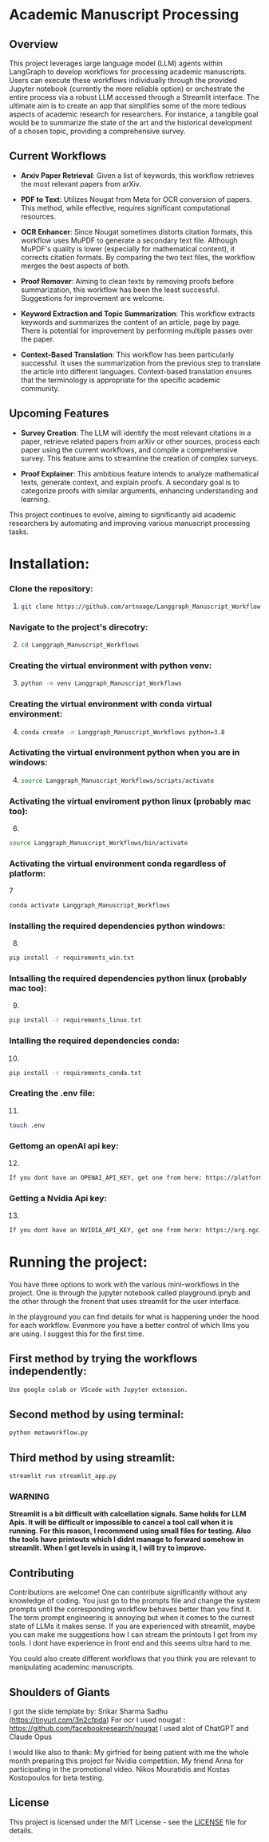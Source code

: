 # Academic Manuscript Processing

## Overview

This project leverages large language model (LLM) agents within LangGraph to develop workflows for processing academic manuscripts. Users can execute these workflows individually through the provided Jupyter notebook (currently the more reliable option) or orchestrate the entire process via a robust LLM accessed through a Streamlit interface. The ultimate aim is to create an app that simplifies some of the more tedious aspects of academic research for researchers. For instance, a tangible goal would be to summarize the state of the art and the historical development of a chosen topic, providing a comprehensive survey.

## Current Workflows

- **Arxiv Paper Retrieval**: Given a list of keywords, this workflow retrieves the most relevant papers from arXiv.
  
- **PDF to Text**: Utilizes Nougat from Meta for OCR conversion of papers. This method, while effective, requires significant computational resources.

- **OCR Enhancer**: Since Nougat sometimes distorts citation formats, this workflow uses MuPDF to generate a secondary text file. Although MuPDF's quality is lower (especially for mathematical content), it corrects citation formats. By comparing the two text files, the workflow merges the best aspects of both.

- **Proof Remover**: Aiming to clean texts by removing proofs before summarization, this workflow has been the least successful. Suggestions for improvement are welcome.

- **Keyword Extraction and Topic Summarization**: This workflow extracts keywords and summarizes the content of an article, page by page. There is potential for improvement by performing multiple passes over the paper.

- **Context-Based Translation**: This workflow has been particularly successful. It uses the summarization from the previous step to translate the article into different languages. Context-based translation ensures that the terminology is appropriate for the specific academic community.

## Upcoming Features

- **Survey Creation**: The LLM will identify the most relevant citations in a paper, retrieve related papers from arXiv or other sources, process each paper using the current workflows, and compile a comprehensive survey. This feature aims to streamline the creation of complex surveys.

- **Proof Explainer**: This ambitious feature intends to analyze mathematical texts, generate context, and explain proofs. A secondary goal is to categorize proofs with similar arguments, enhancing understanding and learning.

This project continues to evolve, aiming to significantly aid academic researchers by automating and improving various manuscript processing tasks.


# Installation:

### Clone the repository:
1. 
    ```sh
    git clone https://github.com/artnoage/Langgraph_Manuscript_Workflows.git
    ```

### Navigate to the project's direcotry:
2. 
    ```sh
    cd Langgraph_Manuscript_Workflows
    ```

### Creating the virtual environment with python venv:

3.  
    ```sh
    python -m venv Langgraph_Manuscript_Workflows 
    ```

### Creating the virtual environment with conda virtual environment:
    
 4. 
    ```sh
    conda create -n Langgraph_Manuscript_Workflows python=3.8
    ```

### Activating the virtual environment python when you are in windows:

4. 
    ```sh
    source Langgraph_Manuscript_Workflows/scripts/activate
    ```
### Activating the virtual enviroment python linux (probably mac too):

6.
```sh
source Langgraph_Manuscript_Workflows/bin/activate
```   
### Activating the virtual environment conda regardless of platform:

7
```sh
conda activate Langgraph_Manuscript_Workflows
```
### Installing the required dependencies python windows:

8.  
```sh
pip install -r requirements_win.txt
```  
### Intsalling the required dependencies python linux (probably mac too):
9. 
```sh
pip install -r requirements_linux.txt
```
### Intalling the required dependencies conda:
10. 
```sh
pip install -r requirements_conda.txt
```

### Creating the .env file:
11. 
```sh
touch .env
```
### Gettomg an openAI api key:
12.
```sh
If you dont have an OPENAI_API_KEY, get one from here: https://platform.openai.com/account/api-keys, and put it in the .env file like this: OPENAI_API_KEY = "your key"
```
### Getting a Nvidia Api key:
13. 
```sh
If you dont have an NVIDIA_API_KEY, get one from here: https://org.ngc.nvidia.com/setup, get your free credits here: https://build.nvidia.com/explore/discover. Put the key in the .env file like this: NVIDIA_API_KEY = "your key"
 ```


# Running the project:
You have three options to work with the various mini-workflows in the project. 
One is through the jupyter notebook called playground.ipnyb and the other through 
the fronent that uses streamlit for the user interface. 

In the playground you can find details for what is happening under the hood for each workflow. 
Evenmore you have a better control of which llms you are using. I suggest this for the first time.

## First method by trying the workflows independently:
```sh   
Use google colab or VScode with Jupyter extension.
``` 
## Second method by using terminal:
```sh   
python metaworkflow.py
``` 
## Third method by using streamlit:
```sh
streamlit run streamlit_app.py 
```
 ### WARNING
 **Streamlit is a bit difficult with calcellation signals. Same holds for LLM Apis. It will be difficult or impossible
 to cancel a tool call when it is running. For this reason, I recommend using small files for testing. Also the tools have printouts which I didnt manage to forward somehow in streamlit. When I get levels in using it, I will try to improve.**

## Contributing

Contributions are welcome! One can contribute significantly without any knowledge of coding. You
just go to the prompts file and change the system prompts until the corresponding workflow behaves better 
than you find it. The term prompt engineering is annoying but when it comes to the currest state of LLMs
it makes sense.
If you are experienced with streamlit, maybe you can make me suggestions how I can stream the printouts I get from
my tools. I dont have experience in front end and this seems ultra hard to me.

You could also create different workflows that you think you are relevant to manipulating academinc manuscripts.

## Shoulders of Giants

I got the slide template by: Srikar Sharma Sadhu (https://tinyurl.com/3n2cfpda)
For ocr I used nougat : https://github.com/facebookresearch/nougat
I used alot of ChatGPT and Claude Opus 

I would like also to thank:
My girfried for being patient with me the whole month preparing this project for Nvidia competition.
My friend Anna for participating in the promotional video. 
Nikos Mouratidis and Kostas Kostopoulos for beta testing. 

## License

This project is licensed under the MIT License - see the [LICENSE](LICENSE) file for details.
